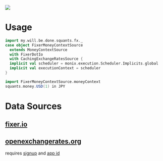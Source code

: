 [![](https://jitpack.io/v/emanresusername/squants-fx.svg)](https://jitpack.io/#emanresusername/squants-fx)

# Usage
```scala
import my.will.be.done.squants.fx._
case object FixerMoneyContextSource 
  extends MoneyContextSource 
  with FixerDotIo 
  with CachingExchangeRatesSource {
  implicit val scheduler = monix.execution.Scheduler.Implicits.global
  implicit val executionContext = scheduler
}

import FixerMoneyContextSource.moneyContext
squants.money.USD(1) in JPY
```

# Data Sources
## [fixer.io](http://fixer.io/)
## [openexchangerates.org](https://openexchangerates.org/)
requires [signup](https://openexchangerates.org/signup) and [app id](https://openexchangerates.org/account)
